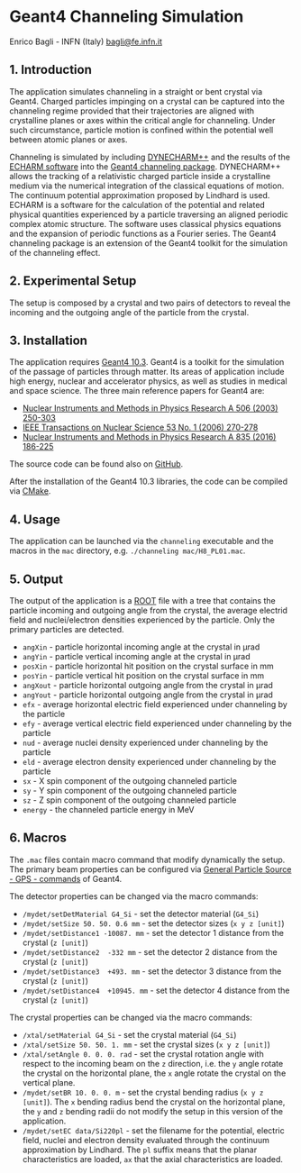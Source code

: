 # Geant4 Channeling Simulation
Enrico Bagli - INFN (Italy) bagli@fe.infn.it

## 1. Introduction
The application simulates channeling in a straight or bent crystal via Geant4.
Charged particles impinging on a crystal can be captured into the channeling regime provided that their trajectories are aligned with crystalline planes or axes within the critical angle for channeling. Under such circumstance, particle motion is confined within the potential well between atomic planes or axes.

Channeling is simulated by including [DYNECHARM++](http://www.sciencedirect.com/science/article/pii/S0168583X1300308X) and the results of the [ECHARM software](http://journals.aps.org/pre/abstract/10.1103/PhysRevE.81.026708) into the [Geant4 channeling package](https://link.springer.com/article/10.1140/epjc/s10052-014-2996-y). DYNECHARM++ allows the tracking of a relativistic charged particle inside a crystalline medium via the numerical integration of the classical equations of motion. The continuum potential approximation proposed by Lindhard is used. ECHARM is a software for the calculation of the potential and related physical quantities experienced by a particle traversing an aligned periodic complex atomic structure. The software uses classical physics equations and the expansion of periodic functions as a Fourier series. The Geant4 channeling package is an extension of the Geant4 toolkit for the simulation of the channeling effect.


## 2. Experimental Setup
The setup is composed by a crystal and two pairs of detectors to reveal the incoming and the outgoing angle of the particle from the crystal.

## 3. Installation
The application requires [Geant4 10.3](www.geant4.org).
Geant4 is a toolkit for the simulation of the passage of particles through matter.
Its areas of application include high energy, nuclear and accelerator physics, as well as studies in medical and space science.
The three main reference papers for Geant4 are:
- [Nuclear Instruments and Methods in Physics Research A 506 (2003) 250-303](http://www.sciencedirect.com/science/article/pii/S0168900203013688)
- [IEEE Transactions on Nuclear Science 53 No. 1 (2006) 270-278](http://ieeexplore.ieee.org/xpls/abs_all.jsp?isnumber=33833&arnumber=1610988&count=33&index=7)
- [Nuclear Instruments and Methods in Physics Research A 835 (2016) 186-225](http://www.sciencedirect.com/science/article/pii/S0168900216306957)

The source code can be found also on [GitHub](https://github.com/Geant4/geant4/tree/geant4-10.3-release).

After the installation of the Geant4 10.3 libraries, the code can be compiled via [CMake](www.cmake.org).

## 4. Usage
The application can be launched via the `channeling` executable and the macros in the `mac` directory, e.g. `./channeling mac/H8_PL01.mac`.


## 5. Output
The output of the application is a [ROOT](https://root.cern.ch) file with a tree that contains the particle incoming and outgoing angle from the crystal, the average electrid field and nuclei/electron densities experienced by the particle. Only the primary particles are detected.

- `angXin` - particle horizontal incoming angle at the crystal in µrad
- `angYin` - particle vertical incoming angle at the crystal in µrad
- `posXin` - particle horizontal hit position on the crystal surface in mm
- `posYin` - particle vertical hit position on the crystal surface in mm
- `angXout` - particle horizontal outgoing angle from the crystal in µrad
- `angYout` - particle horizontal outgoing angle from the crystal in µrad
- `efx` - average horizontal electric field experienced under channeling by the particle
- `efy` - average vertical electric field experienced under channeling by the particle
- `nud` - average nuclei density experienced under channeling by the particle
- `eld` - average electron density experienced under channeling by the particle
- `sx` - X spin component of the outgoing channeled particle
- `sy` - Y spin component of the outgoing channeled particle
- `sz` - Z spin component of the outgoing channeled particle
- `energy` - the channeled particle energy in MeV

## 6. Macros
The `.mac` files contain macro command that modify dynamically the setup.
The primary beam properties can be configured via [General Particle Source - GPS - commands](https://geant4.web.cern.ch/geant4/UserDocumentation/UsersGuides/ForApplicationDeveloper/html/ch02s07.html) of Geant4.

The detector properties can be changed via the macro commands:
- `/mydet/setDetMaterial G4_Si` - set the detector material (`G4_Si`)
- `/mydet/setSize 50. 50. 0.6 mm` - set the detector sizes (`x y z [unit]`)
- `/mydet/setDistance1 -10087. mm` - set the detector 1 distance from the crystal (`z [unit]`)
- `/mydet/setDistance2  -332 mm` - set the detector 2 distance from the crystal (`z [unit]`)
- `/mydet/setDistance3  +493. mm` - set the detector 3 distance from the crystal (`z [unit]`)
- `/mydet/setDistance4  +10945. mm` - set the detector 4 distance from the crystal (`z [unit]`)

The crystal properties can be changed via the macro commands:
- `/xtal/setMaterial G4_Si` - set the crystal material (`G4_Si`)
- `/xtal/setSize 50. 50. 1. mm` - set the crystal sizes (`x y z [unit]`)
- `/xtal/setAngle 0. 0. 0. rad` - set the crystal rotation angle with respect to the incoming beam on the `z` direction, i.e. the `y` angle rotate the crystal on the horizontal plane, the `x` angle rotate the crystal on the vertical plane.
- `/mydet/setBR 10. 0. 0. m` - set the crystal bending radius (`x y z [unit]`). The `x` bending radius bend the crystal on the horizontal plane, the `y` and `z` bending radii do not modify the setup in this version of the application.
- `/mydet/setEC data/Si220pl` - set the filename for the potential, electric field, nuclei and electron density evaluated through the continuum approximation by Lindhard. The `pl` suffix means that the planar characteristics are loaded, `ax` that the axial characteristics are loaded.

